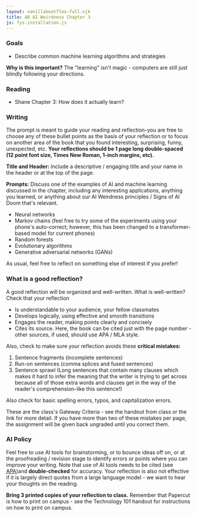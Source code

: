 ```yaml
---
layout: vanillabootflex-full.njk
title: A8 AI Weirdness Chapter 3
js: fys-installation.js
---
```


### Goals


- Describe common machine learning algorithms and strategies


**Why is this important?** The "learning" isn't magic - computers are still just blindly following your directions.


<!--  Why is this important? The learning isn't magic.
      Computers are still just following your directions blindly.
 -->

### Reading

- Shane Chapter 3: How does it actually learn?

### Writing

The prompt is meant to guide your reading and reflection-you are free to choose any of these bullet points as the basis of your reflection or to focus on another area of the book that you found interesting, surprising, funny, unexpected, etc. **Your reflections should be 1 page long double-spaced (12 point font size, Times New Roman, 1-inch margins, etc).**

**Title and Header:** Include a descriptive / engaging title and your name in the header or at the top of the page.

**Prompts:** Discuss one of the examples of AI and machine learning discussed in the chapter, including any interesting applications, anything you learned, or anything about our AI Weirdness principles / Signs of AI Doom that's relevant.

- Neural networks
- Markov chains (feel free to try some of the experiments using your phone's auto-correct; however, this has been changed to a transformer-based model for current phones)
- Random forests
- Evolutionary algorithms
- Generative adversarial networks (GANs)

As usual, feel free to reflect on something else of interest if you prefer!

### What is a good reflection?

A good reflection will be organized and well-written. What is well-written? Check that your reflection 

- Is understandable to your audience, your fellow classmates
- Develops logically, using effective and smooth transitions
- Engages the reader, making points clearly and concisely
- Cites its source. Here, the book can be cited just with the page number - other sources, if used, should use APA / MLA style.

Also, check to make sure your reflection avoids these **critical mistakes:**

1) Sentence fragments (incomplete sentences)
2) Run-on sentences (comma splices and fused sentences)
3) Sentence sprawl (Long sentences that contain many clauses which makes it hard to infer the meaning that the writer is trying to get across because all of those extra words and clauses get in the way of the reader's comprehension-like this sentence!)

Also check for basic spelling errors, typos, and capitalization errors.

<div class="alert alert-warning" role="alert">
  These are the class's Gateway Criteria - see the handout from class or the link for more detail. If you have more than two of these mistakes per page, the assignment will be given back ungraded until you correct them.
</div>

### AI Policy

Feel free to use AI tools for brainstorming, or to bounce ideas off on, or at the proofreading / revision stage to identify errors or points where you can improve your writing. Note that use of AI tools needs to be cited (see [APA](https://apastyle.apa.org/blog/how-to-cite-chatgpt))and **double-checked** for accuracy. Your reflection is also not effective if it is largely direct quotes from a large language model - we want to hear your thoughts on the reading.


**Bring 3 printed copies of your reflection to class.** Remember that Papercut is how to print on campus - see the Technology 101 handout for instructions on how to print on campus.
